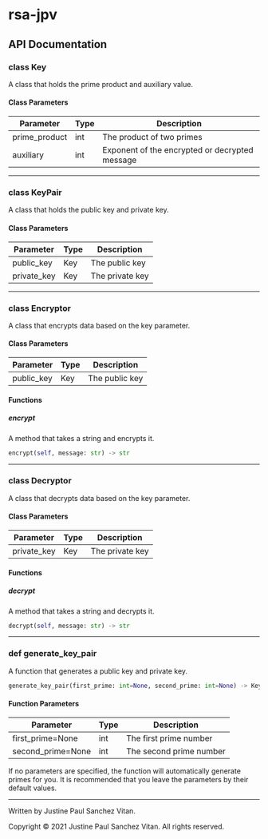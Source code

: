 # rsa-jpv


## API Documentation


### class Key
A class that holds the prime product and auxiliary value.


#### Class Parameters
| Parameter     | Type | Description                                    |
|---------------|------|------------------------------------------------|
| prime_product | int  | The product of two primes                      |
| auxiliary     | int  | Exponent of the encrypted or decrypted message |


----------------------------------------
### class KeyPair
A class that holds the public key and private key.


#### Class Parameters
| Parameter   | Type | Description     |
|-------------|------|-----------------|
| public_key  | Key  | The public key  |
| private_key | Key  | The private key |


----------------------------------------
### class Encryptor
A class that encrypts data based on the key parameter.


#### Class Parameters
| Parameter  | Type | Description    |
|------------|------|----------------|
| public_key | Key  | The public key |


#### Functions


##### encrypt
A method that takes a string and encrypts it.
```python
encrypt(self, message: str) -> str
```


----------------------------------------
### class Decryptor
A class that decrypts data based on the key parameter.


#### Class Parameters
| Parameter   | Type | Description     |
|-------------|------|-----------------|
| private_key | Key  | The private key |


#### Functions


##### decrypt
A method that takes a string and decrypts it.
```python
decrypt(self, message: str) -> str
```


----------------------------------------
### def generate_key_pair
A function that generates a public key and private key.
```python
generate_key_pair(first_prime: int=None, second_prime: int=None) -> KeyPair
```


#### Function Parameters
| Parameter         | Type | Description             |
|-------------------|------|-------------------------|
| first_prime=None  | int  | The first prime number  |
| second_prime=None | int  | The second prime number |


If no parameters are specified, the function will automatically generate primes for you. It is recommended that you leave the parameters by their default values.


----------------------------------------
Written by Justine Paul Sanchez Vitan.


Copyright © 2021 Justine Paul Sanchez Vitan. All rights reserved.